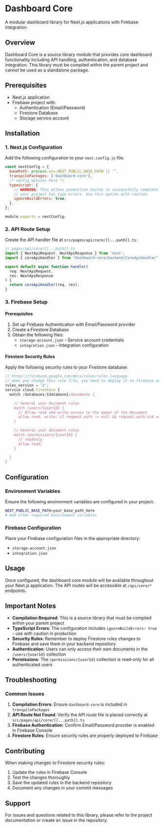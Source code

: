 # Dashboard Core

A modular dashboard library for Next.js applications with Firebase integration.

## Overview

Dashboard Core is a source library module that provides core dashboard functionality including API handling, authentication, and database integration. This library must be compiled within the parent project and cannot be used as a standalone package.

## Prerequisites

- Next.js application
- Firebase project with:
    - Authentication (Email/Password)
    - Firestore Database
    - Storage service account

## Installation

### 1. Next.js Configuration

Add the following configuration to your `next.config.js` file:

```javascript
const nextConfig = {
  basePath: process.env.NEXT_PUBLIC_BASE_PATH || '',
  transpilePackages: ['dashboard-core'],
  /* config options here */
  typescript: {
    // WARNING: This allows production builds to successfully complete even if
    // your project has type errors. Use this option with caution.
    ignoreBuildErrors: true,
  },
};

module.exports = nextConfig;
```

### 2. API Route Setup

Create the API handler file at `src/pages/api/core/[[...path]].ts`:

```typescript
// pages/api/core/[[...path]].ts
import { NextApiRequest, NextApiResponse } from 'next';
import { coreApiHandler } from "dashboard-core/backend/CoreApiHandler";

export default async function handler(
  req: NextApiRequest,
  res: NextApiResponse
) {
  return coreApiHandler(req, res);
}
```

### 3. Firebase Setup

#### Prerequisites
1. Set up Firebase Authentication with Email/Password provider
2. Create a Firestore Database
3. Obtain the following files:
    - `storage-account.json` - Service account credentials
    - `integration.json` - Integration configuration

#### Firestore Security Rules

Apply the following security rules to your Firestore database:

```javascript
// https://firebase.google.com/docs/rules/rules-language
// when you change this rule file, you need to deploy it to firebase and save it in the backend repo
rules_version = '2';
service cloud.firestore {
  match /databases/{database}/documents {

    // General user document rules
    match /users/{userId} {
      // Allow read and write access to the owner of the document
      allow read, write: if request.auth != null && request.auth.uid == userId;
    }

    // General user document rules
    match /permissions/{userId} {
      // readonly
      allow read;
    }

  }
}
```

## Configuration

### Environment Variables

Ensure the following environment variables are configured in your project:

```bash
NEXT_PUBLIC_BASE_PATH=your_base_path_here
# Add other required environment variables
```

### Firebase Configuration

Place your Firebase configuration files in the appropriate directory:
- `storage-account.json`
- `integration.json`

## Usage

Once configured, the dashboard core module will be available throughout your Next.js application. The API routes will be accessible at `/api/core/*` endpoints.

## Important Notes

- **Compilation Required**: This is a source library that must be compiled within your parent project
- **TypeScript Errors**: The configuration includes `ignoreBuildErrors: true` - use with caution in production
- **Security Rules**: Remember to deploy Firestore rules changes to Firebase and save them in your backend repository
- **Authentication**: Users can only access their own documents in the `/users/{userId}` collection
- **Permissions**: The `/permissions/{userId}` collection is read-only for all authenticated users

## Troubleshooting

### Common Issues

1. **Compilation Errors**: Ensure `dashboard-core` is included in `transpilePackages`
2. **API Route Not Found**: Verify the API route file is placed correctly at `src/pages/api/core/[[...path]].ts`
3. **Firebase Authentication**: Confirm Email/Password provider is enabled in Firebase Console
4. **Firestore Rules**: Ensure security rules are properly deployed to Firebase

## Contributing

When making changes to Firestore security rules:
1. Update the rules in Firebase Console
2. Test the changes thoroughly
3. Save the updated rules in the backend repository
4. Document any changes in your commit messages

## Support

For issues and questions related to this library, please refer to the project documentation or create an issue in the repository.